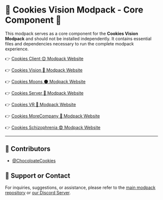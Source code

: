 # 🍪 Cookies Vision Modpack - Core Component 🍪

This modpack serves as a core component for the **Cookies Vision Modpack** and should not be installed independently. It contains essential files and dependencies necessary to run the complete modpack experience.

👉 [Cookies Client 😊 Modpack Website](https://thunderstore.io/c/lethal-company/p/ChocolateCookies/CookiesClient/)

👉 [Cookies Vision 👀 Modpack Website](https://thunderstore.io/c/lethal-company/p/ChocolateCookies/Cookies_Vision_Modpack/)

👉 [Cookies Moons 🌑 Modpack Website](https://thunderstore.io/c/lethal-company/p/ChocolateCookies/CookiesMOONS/)

👉 [Cookies Server 📠 Modpack Website](https://thunderstore.io/c/lethal-company/p/ChocolateCookies/CookiesServer/)

👉 [Cookies VR 🥽 Modpack Website](https://thunderstore.io/c/lethal-company/p/ChocolateCookies/CookiesVR/)

👉 [Cookies MoreCompany 💃 Modpack Website](https://thunderstore.io/c/lethal-company/p/ChocolateCookies/CookiesMoreCompany/)

👉 [Cookies Schizophrenia 😨 Modpack Website](https://thunderstore.io/c/lethal-company/p/ChocolateCookies/CookiesSchizophrenia/)

---

## 👥 Contributors

- [@ChocoloateCookies](https://github.com/direpromise)

## 💬 Support or Contact

For inquiries, suggestions, or assistance, please refer to the [main modpack repository](https://github.com/direpromise/CookiesVisionModpack) or [our Discord Server](https://discord.gg/7r7RBpybV).
